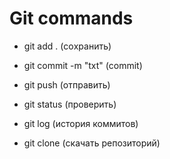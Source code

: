 # Git commands

- git add .  (сoхранить)
- git commit -m "txt" (commit)
- git push (отправить)

- git status (проверить)

- git log (история коммитов)
- git clone (скачать репозиторий)
